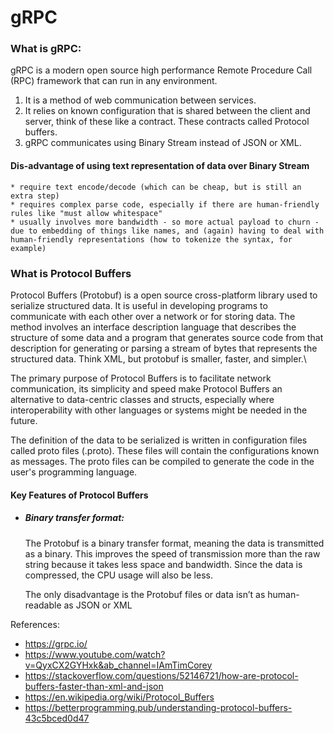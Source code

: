 # gRPC
### What is gRPC:
gRPC is a modern open source high performance Remote Procedure Call (RPC) framework that can run in any environment. 
1. It is a method of web communication between services. 
2. It relies on known configuration that is shared between the client and server, think of these like a contract. These contracts called Protocol buffers.
3. gRPC communicates using Binary Stream instead of JSON or XML.
  #### Dis-advantage of using text representation of data over Binary Stream
    * require text encode/decode (which can be cheap, but is still an extra step)
    * requires complex parse code, especially if there are human-friendly rules like "must allow whitespace"
    * usually involves more bandwidth - so more actual payload to churn - due to embedding of things like names, and (again) having to deal with human-friendly representations (how to tokenize the syntax, for example)
  
### What is Protocol Buffers
Protocol Buffers (Protobuf) is a open source cross-platform library used to serialize structured data. It is useful in developing programs to communicate with each other over a network or for storing data. The method involves an interface description language that describes the structure of some data and a program that generates source code from that description for generating or parsing a stream of bytes that represents the structured data. Think XML, but protobuf is smaller, faster, and simpler.\
 <p> The primary purpose of Protocol Buffers is to facilitate network communication, its simplicity and speed make Protocol Buffers an alternative to data-centric classes and structs, especially where interoperability with other languages or systems might be needed in the future. </p>
 <p> The definition of the data to be serialized is written in configuration files called proto files (.proto). These files will contain the configurations known as messages. The proto files can be compiled to generate the code in the user's programming language. <p>
  
#### Key Features of Protocol Buffers
  * <h5> Binary transfer format:</h5>
    <p> The Protobuf is a binary transfer format, meaning the data is transmitted as a binary. This improves the speed of transmission more than the raw string because it takes less space and bandwidth. Since the data is compressed, the CPU usage will also be less. </p>
    <p> The only disadvantage is the Protobuf files or data isn’t as human-readable as JSON or XML </p>









References:
* https://grpc.io/
* https://www.youtube.com/watch?v=QyxCX2GYHxk&ab_channel=IAmTimCorey
* https://stackoverflow.com/questions/52146721/how-are-protocol-buffers-faster-than-xml-and-json
* https://en.wikipedia.org/wiki/Protocol_Buffers
* https://betterprogramming.pub/understanding-protocol-buffers-43c5bced0d47
